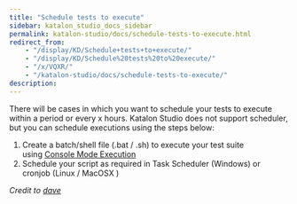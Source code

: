 ```yaml
---
title: "Schedule tests to execute" 
sidebar: katalon_studio_docs_sidebar
permalink: katalon-studio/docs/schedule-tests-to-execute.html 
redirect_from:
    - "/display/KD/Schedule+tests+to+execute/"
    - "/display/KD/Schedule%20tests%20to%20execute/"
    - "/x/VQXR/"
    - "/katalon-studio/docs/schedule-tests-to-execute/"
description: 
---
```

There will be cases in which you want to schedule your tests to execute within a period or every x hours. Katalon Studio does not support scheduler, but you can schedule executions using the steps below:

1.  Create a batch/shell file (.bat / .sh) to execute your test suite using [Console Mode Execution](/display/KD/Console+Mode+Execution)
2.  Schedule your script as required in Task Scheduler (Windows) or cronjob (Linux / MacOSX )

_Credit to [dave](https://forum.katalon.com/discussion/7171/run-tests-every-x-hours#Comment_16623)_